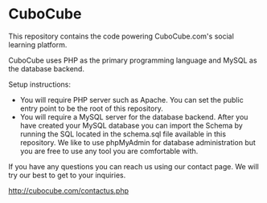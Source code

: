 # CuboCube

This repository contains the code powering CuboCube.com's social learning platform.

CuboCube uses PHP as the primary programming language and MySQL as the database backend.

Setup instructions:
* You will require PHP server such as Apache. You can set the public entry point to be the root of this repository.
* You will require a MySQL server for the database backend. After you have created your MySQL database you can import the Schema by running the SQL located in the schema.sql file available in this repository. We like to use phpMyAdmin for database administration but you are free to use any tool you are comfortable with.

If you have any questions you can reach us using our contact page. We will try our best to get to your inquiries.

http://cubocube.com/contactus.php